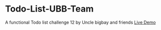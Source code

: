 # Todo-List-UBB-Team
A functional Todo list challenge 12 by Uncle bigbay and friends
[Live Demo](https://frankiefab100.github.io/Todo-List-UBB-Team/)
